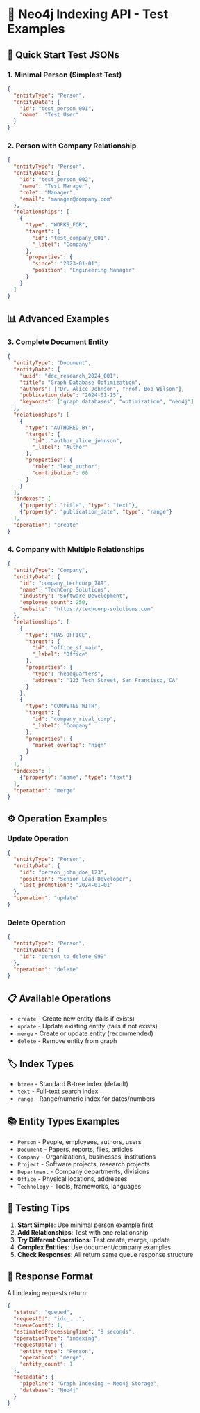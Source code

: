 # 🧪 Neo4j Indexing API - Test Examples

## 🚀 Quick Start Test JSONs

### 1. **Minimal Person** (Simplest Test)
```json
{
  "entityType": "Person",
  "entityData": {
    "id": "test_person_001",
    "name": "Test User"
  }
}
```

### 2. **Person with Company Relationship**
```json
{
  "entityType": "Person",
  "entityData": {
    "id": "test_person_002", 
    "name": "Test Manager",
    "role": "Manager",
    "email": "manager@company.com"
  },
  "relationships": [
    {
      "type": "WORKS_FOR",
      "target": {
        "id": "test_company_001",
        "_label": "Company"
      },
      "properties": {
        "since": "2023-01-01",
        "position": "Engineering Manager"
      }
    }
  ]
}
```

## 📊 Advanced Examples

### 3. **Complete Document Entity**
```json
{
  "entityType": "Document",
  "entityData": {
    "uuid": "doc_research_2024_001",
    "title": "Graph Database Optimization",
    "authors": ["Dr. Alice Johnson", "Prof. Bob Wilson"],
    "publication_date": "2024-01-15",
    "keywords": ["graph databases", "optimization", "neo4j"]
  },
  "relationships": [
    {
      "type": "AUTHORED_BY",
      "target": {
        "id": "author_alice_johnson",
        "_label": "Author"
      },
      "properties": {
        "role": "lead_author",
        "contribution": 60
      }
    }
  ],
  "indexes": [
    {"property": "title", "type": "text"},
    {"property": "publication_date", "type": "range"}
  ],
  "operation": "create"
}
```

### 4. **Company with Multiple Relationships**
```json
{
  "entityType": "Company",
  "entityData": {
    "id": "company_techcorp_789",
    "name": "TechCorp Solutions",
    "industry": "Software Development",
    "employee_count": 250,
    "website": "https://techcorp-solutions.com"
  },
  "relationships": [
    {
      "type": "HAS_OFFICE",
      "target": {
        "id": "office_sf_main",
        "_label": "Office"
      },
      "properties": {
        "type": "headquarters",
        "address": "123 Tech Street, San Francisco, CA"
      }
    },
    {
      "type": "COMPETES_WITH",
      "target": {
        "id": "company_rival_corp", 
        "_label": "Company"
      },
      "properties": {
        "market_overlap": "high"
      }
    }
  ],
  "indexes": [
    {"property": "name", "type": "text"}
  ],
  "operation": "merge"
}
```

## ⚙️ Operation Examples

### Update Operation
```json
{
  "entityType": "Person",
  "entityData": {
    "id": "person_john_doe_123",
    "position": "Senior Lead Developer",
    "last_promotion": "2024-01-01"
  },
  "operation": "update"
}
```

### Delete Operation  
```json
{
  "entityType": "Person",
  "entityData": {
    "id": "person_to_delete_999"
  },
  "operation": "delete"
}
```

## 📋 Available Operations
- `create` - Create new entity (fails if exists)
- `update` - Update existing entity (fails if not exists)  
- `merge` - Create or update entity (recommended)
- `delete` - Remove entity from graph

## 🏷️ Index Types
- `btree` - Standard B-tree index (default)
- `text` - Full-text search index
- `range` - Range/numeric index for dates/numbers

## 📚 Entity Types Examples
- `Person` - People, employees, authors, users
- `Document` - Papers, reports, files, articles  
- `Company` - Organizations, businesses, institutions
- `Project` - Software projects, research projects
- `Department` - Company departments, divisions
- `Office` - Physical locations, addresses
- `Technology` - Tools, frameworks, languages

## 🧪 Testing Tips

1. **Start Simple**: Use minimal person example first
2. **Add Relationships**: Test with one relationship  
3. **Try Different Operations**: Test create, merge, update
4. **Complex Entities**: Use document/company examples
5. **Check Responses**: All return same queue response structure

## 🔗 Response Format
All indexing requests return:
```json
{
  "status": "queued",
  "requestId": "idx_...",
  "queueCount": 1,
  "estimatedProcessingTime": "8 seconds",
  "operationType": "indexing",
  "requestData": {
    "entity_type": "Person",
    "operation": "merge",
    "entity_count": 1
  },
  "metadata": {
    "pipeline": "Graph Indexing → Neo4j Storage",
    "database": "Neo4j"
  }
}
```
